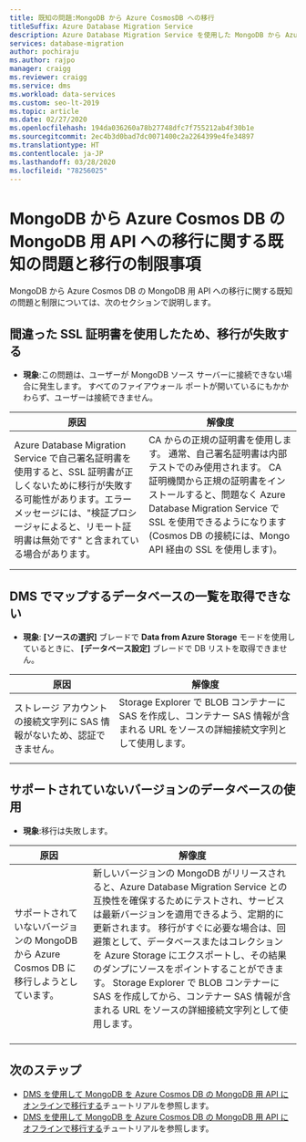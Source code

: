```yaml
---
title: 既知の問題:MongoDB から Azure CosmosDB への移行
titleSuffix: Azure Database Migration Service
description: Azure Database Migration Service を使用した MongoDB から Azure Cosmos DB への移行に関する既知の問題と移行の制限事項について説明します。
services: database-migration
author: pochiraju
ms.author: rajpo
manager: craigg
ms.reviewer: craigg
ms.service: dms
ms.workload: data-services
ms.custom: seo-lt-2019
ms.topic: article
ms.date: 02/27/2020
ms.openlocfilehash: 194da036260a78b27748dfc7f755212ab4f30b1e
ms.sourcegitcommit: 2ec4b3d0bad7dc0071400c2a2264399e4fe34897
ms.translationtype: HT
ms.contentlocale: ja-JP
ms.lasthandoff: 03/28/2020
ms.locfileid: "78256025"
---
```

# <a name="known-issuesmigration-limitations-with-migrations-from-mongodb-to-azure-cosmos-dbs-api-for-mongodb"></a>MongoDB から Azure Cosmos DB の MongoDB 用 API への移行に関する既知の問題と移行の制限事項

MongoDB から Azure Cosmos DB の MongoDB 用 API への移行に関する既知の問題と制限については、次のセクションで説明します。

## <a name="migration-fails-as-a-result-of-using-the-incorrect-ssl-cert"></a>間違った SSL 証明書を使用したため、移行が失敗する

* **現象**:この問題は、ユーザーが MongoDB ソース サーバーに接続できない場合に発生します。 すべてのファイアウォール ポートが開いているにもかかわらず、ユーザーは接続できません。

| 原因         | 解像度 |
| ------------- | ------------- |
| Azure Database Migration Service で自己署名証明書を使用すると、SSL 証明書が正しくないために移行が失敗する可能性があります。エラー メッセージには、"検証プロシージャによると、リモート証明書は無効です" と含まれている場合があります。 | CA からの正規の証明書を使用します。  通常、自己署名証明書は内部テストでのみ使用されます。 CA 証明機関から正規の証明書をインストールすると、問題なく Azure Database Migration Service で SSL を使用できるようになります (Cosmos DB の接続には、Mongo API 経由の SSL を使用します)。<br><br> |

## <a name="unable-to-get-the-list-of-databases-to-map-in-dms"></a>DMS でマップするデータベースの一覧を取得できない

* **現象**: **[ソースの選択]** ブレードで **Data from Azure Storage** モードを使用しているときに、 **[データベース設定]** ブレードで DB リストを取得できません。

| 原因         | 解像度 |
| ------------- | ------------- |
| ストレージ アカウントの接続文字列に SAS 情報がないため、認証できません。 | Storage Explorer で BLOB コンテナーに SAS を作成し、コンテナー SAS 情報が含まれる URL をソースの詳細接続文字列として使用します。<br><br> |

## <a name="using-an-unsupported-version-of-the-database"></a>サポートされていないバージョンのデータベースの使用

* **現象**:移行は失敗します。

| 原因         | 解像度 |
| ------------- | ------------- |
| サポートされていないバージョンの MongoDB から Azure Cosmos DB に移行しようとしています。 | 新しいバージョンの MongoDB がリリースされると、Azure Database Migration Service との互換性を確保するためにテストされ、サービスは最新バージョンを適用できるよう、定期的に更新されます。 移行がすぐに必要な場合は、回避策として、データベースまたはコレクションを Azure Storage にエクスポートし、その結果のダンプにソースをポイントすることができます。 Storage Explorer で BLOB コンテナーに SAS を作成してから、コンテナー SAS 情報が含まれる URL をソースの詳細接続文字列として使用します。<br><br> |

## <a name="next-steps"></a>次のステップ

* [DMS を使用して MongoDB を Azure Cosmos DB の MongoDB 用 API にオンラインで移行する](tutorial-mongodb-cosmos-db-online.md)チュートリアルを参照します。
* [DMS を使用して MongoDB を Azure Cosmos DB の MongoDB 用 API にオフラインで移行する](tutorial-mongodb-cosmos-db.md)チュートリアルを参照します。